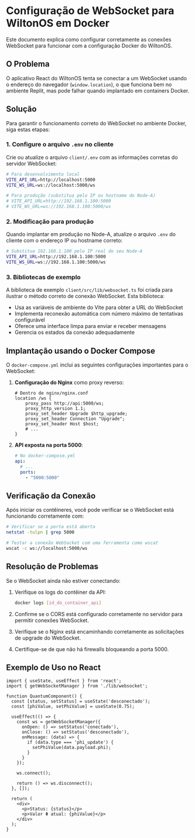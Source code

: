 # Configuração de WebSocket para WiltonOS em Docker

Este documento explica como configurar corretamente as conexões WebSocket para funcionar com a configuração Docker do WiltonOS.

## O Problema

O aplicativo React do WiltonOS tenta se conectar a um WebSocket usando o endereço do navegador (`window.location`), o que funciona bem no ambiente Replit, mas pode falhar quando implantado em containers Docker.

## Solução

Para garantir o funcionamento correto do WebSocket no ambiente Docker, siga estas etapas:

### 1. Configure o arquivo `.env` no cliente

Crie ou atualize o arquivo `client/.env` com as informações corretas do servidor WebSocket:

```bash
# Para desenvolvimento local
VITE_API_URL=http://localhost:5000
VITE_WS_URL=ws://localhost:5000/ws

# Para produção (substitua pelo IP ou hostname do Node-A)
# VITE_API_URL=http://192.168.1.100:5000
# VITE_WS_URL=ws://192.168.1.100:5000/ws
```

### 2. Modificação para produção

Quando implantar em produção no Node-A, atualize o arquivo `.env` do cliente com o endereço IP ou hostname correto:

```bash
# Substitua 192.168.1.100 pelo IP real do seu Node-A
VITE_API_URL=http://192.168.1.100:5000
VITE_WS_URL=ws://192.168.1.100:5000/ws
```

### 3. Bibliotecas de exemplo

A biblioteca de exemplo `client/src/lib/websocket.ts` foi criada para ilustrar o método correto de conexão WebSocket. Esta biblioteca:

- Usa as variáveis de ambiente do Vite para obter a URL do WebSocket
- Implementa reconexão automática com número máximo de tentativas configurável
- Oferece uma interface limpa para enviar e receber mensagens
- Gerencia os estados da conexão adequadamente

## Implantação usando o Docker Compose

O `docker-compose.yml` inclui as seguintes configurações importantes para o WebSocket:

1. **Configuração do Nginx** como proxy reverso:
   ```nginx
   # Dentro de nginx/nginx.conf
   location /ws {
       proxy_pass http://api:5000/ws;
       proxy_http_version 1.1;
       proxy_set_header Upgrade $http_upgrade;
       proxy_set_header Connection "Upgrade";
       proxy_set_header Host $host;
       # ...
   }
   ```

2. **API exposta na porta 5000**:
   ```yaml
   # No docker-compose.yml
   api:
     # ...
     ports:
       - "5000:5000"
   ```

## Verificação da Conexão

Após iniciar os contêineres, você pode verificar se o WebSocket está funcionando corretamente com:

```bash
# Verificar se a porta está aberta
netstat -tulpn | grep 5000

# Testar a conexão WebSocket com uma ferramenta como wscat
wscat -c ws://localhost:5000/ws
```

## Resolução de Problemas

Se o WebSocket ainda não estiver conectando:

1. Verifique os logs do contêiner da API:
   ```bash
   docker logs [id_do_container_api]
   ```

2. Confirme se o CORS está configurado corretamente no servidor para permitir conexões WebSocket.

3. Verifique se o Nginx está encaminhando corretamente as solicitações de upgrade do WebSocket.

4. Certifique-se de que não há firewalls bloqueando a porta 5000.

## Exemplo de Uso no React

```tsx
import { useState, useEffect } from 'react';
import { getWebSocketManager } from './lib/websocket';

function QuantumComponent() {
  const [status, setStatus] = useState('desconectado');
  const [phiValue, setPhiValue] = useState(0.75);
  
  useEffect(() => {
    const ws = getWebSocketManager({
      onOpen: () => setStatus('conectado'),
      onClose: () => setStatus('desconectado'),
      onMessage: (data) => {
        if (data.type === 'phi_update') {
          setPhiValue(data.payload.phi);
        }
      }
    });
    
    ws.connect();
    
    return () => ws.disconnect();
  }, []);
  
  return (
    <div>
      <p>Status: {status}</p>
      <p>Valor Φ atual: {phiValue}</p>
    </div>
  );
}
```